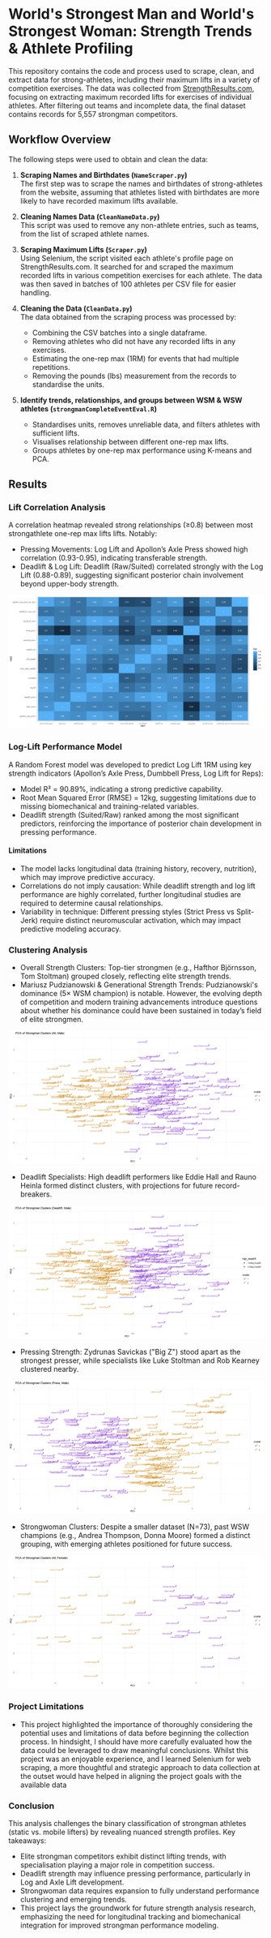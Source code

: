# World's Strongest Man and World's Strongest Woman: Strength Trends & Athlete Profiling 

This repository contains the code and process used to scrape, clean, and extract data for strong-athletes, including their maximum lifts in a variety of competition exercises. The data was collected from [StrengthResults.com](https://strengthresults.com/statistics/profiles/cdcf-bbb4-4d7f-9306-26a3137e212e), focusing on extracting maximum recorded lifts for exercises of individual athletes. After filtering out teams and incomplete data, the final dataset contains records for 5,557 strongman competitors.

## Workflow Overview

The following steps were used to obtain and clean the data:

1. **Scraping Names and Birthdates (`NameScraper.py`)**  
   The first step was to scrape the names and birthdates of strong-athletes from the website, assuming that athletes listed with birthdates are more likely to have recorded maximum lifts available.
  
2. **Cleaning Names Data (`CleanNameData.py`)**  
   This script was used to remove any non-athlete entries, such as teams, from the list of scraped athlete names.

3. **Scraping Maximum Lifts (`Scraper.py`)**  
   Using Selenium, the script visited each athlete's profile page on StrengthResults.com. It searched for and scraped the maximum recorded lifts in various competition exercises for each athlete. The data was then saved in batches of 100 athletes per CSV file for easier handling.

4. **Cleaning the Data (`CleanData.py`)**  
   The data obtained from the scraping process was processed by:
     - Combining the CSV batches into a single dataframe.
     - Removing athletes who did not have any recorded lifts in any exercises.
     - Estimating the one-rep max (1RM) for events that had multiple repetitions.
     - Removing the pounds (lbs) measurement from the records to standardise the units.

5. **Identify trends, relationships, and groups between WSM & WSW athletes (`strongmanCompleteEventEval.R`)**
   - Standardises units, removes unreliable data, and filters athletes with sufficient lifts.
   - Visualises relationship between different one-rep max lifts.
   - Groups athletes by one-rep max performance using K-means and PCA.
  
## Results

### Lift Correlation Analysis
A correlation heatmap revealed strong relationships (≥0.8) between most strongathlete one-rep max lifts lifts. Notably:
- Pressing Movements: Log Lift and Apollon’s Axle Press showed high correlation (0.93-0.95), indicating transferable strength.
- Deadlift & Log Lift: Deadlift (Raw/Suited) correlated strongly with the Log Lift (0.88-0.89), suggesting significant posterior chain involvement beyond upper-body strength.

![My Image](Images/CorPlot.png)

### Log-Lift Performance Model
A Random Forest model was developed to predict Log Lift 1RM using key strength indicators (Apollon’s Axle Press, Dumbbell Press, Log Lift for Reps):
- Model R² = 90.89%, indicating a strong predictive capability.
- Root Mean Squared Error (RMSE) = 12kg, suggesting limitations due to missing biomechanical and training-related variables.
- Deadlift strength (Suited/Raw) ranked among the most significant predictors, reinforcing the importance of posterior chain development in pressing performance.
#### Limitations
- The model lacks longitudinal data (training history, recovery, nutrition), which may improve predictive accuracy.
- Correlations do not imply causation: While deadlift strength and log lift performance are highly correlated, further longitudinal studies are required to determine causal relationships.
- Variability in technique: Different pressing styles (Strict Press vs Split-Jerk) require distinct neuromuscular activation, which may impact predictive modeling accuracy.

### Clustering Analysis
- Overall Strength Clusters: Top-tier strongmen (e.g., Hafthor Björnsson, Tom Stoltman) grouped closely, reflecting elite strength trends.
- Mariusz Pudzianowski & Generational Strength Trends: Pudzianowski's dominance (5× WSM champion) is notable. However, the evolving depth of competition and modern training advancements introduce questions about whether his dominance could have been sustained in today’s field of elite strongmen.

![My Image](Images/strongmancompletecluster.png)

- Deadlift Specialists: High deadlift performers like Eddie Hall and Rauno Heinla formed distinct clusters, with projections for future record-breakers.

![My Image](Images/strongmandeadliftcluster.png)
  
- Pressing Strength: Zydrunas Savickas ("Big Z") stood apart as the strongest presser, while specialists like Luke Stoltman and Rob Kearney clustered nearby.

![My Image](Images/strongmanpresscluster.png)

- Strongwoman Clusters: Despite a smaller dataset (N=73), past WSW champions (e.g., Andrea Thompson, Donna Moore) formed a distinct grouping, with emerging athletes positioned for future success.

![My Image](Images/strongwomancompletecluster.png)

### Project Limitations
- This project highlighted the importance of thoroughly considering the potential uses and limitations of data before beginning the collection process. In hindsight, I should have more carefully evaluated how the data could be leveraged to draw meaningful conclusions. Whilst this project was an enjoyable experience, and I learned Selenium for web scraping, a more thoughtful and strategic approach to data collection at the outset would have helped in aligning the project goals with the available data

### Conclusion 
This analysis challenges the binary classification of strongman athletes (static vs. mobile lifters) by revealing nuanced strength profiles. Key takeaways:
- Elite strongman competitors exhibit distinct lifting trends, with specialisation playing a major role in competition success.
- Deadlift strength may influence pressing performance, particularly in Log and Axle Lift development.
- Strongwoman data requires expansion to fully understand performance clustering and emerging trends.
- This project lays the groundwork for future strength analysis research, emphasizing the need for longitudinal tracking and biomechanical integration for improved strongman performance modeling.

